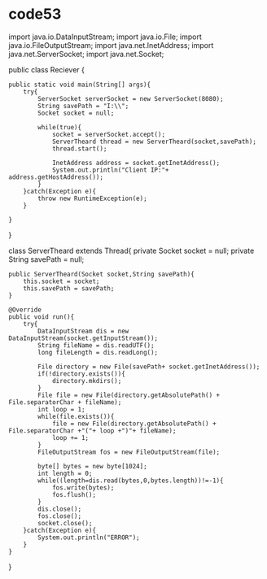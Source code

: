 # code53
import java.io.DataInputStream;
import java.io.File;
import java.io.FileOutputStream;
import java.net.InetAddress;
import java.net.ServerSocket;
import java.net.Socket;

  
public class Reciever {

    public static void main(String[] args){
        try{
            ServerSocket serverSocket = new ServerSocket(8080);
            String savePath = "I:\\";
            Socket socket = null;

            while(true){
                socket = serverSocket.accept();
                ServerTheard thread = new ServerTheard(socket,savePath);
                thread.start();

                InetAddress address = socket.getInetAddress();
                System.out.println("Client IP:"+ address.getHostAddress());
            }
        }catch(Exception e){
            throw new RuntimeException(e);
        }
        
    }
}

class ServerTheard extends Thread{
    private Socket socket = null;
    private String savePath = null;

    public ServerTheard(Socket socket,String savePath){
        this.socket = socket;
        this.savePath = savePath;
    }

    @Override
    public void run(){
        try{
            DataInputStream dis = new DataInputStream(socket.getInputStream());
            String fileName = dis.readUTF();
            long fileLength = dis.readLong();

            File directory = new File(savePath+ socket.getInetAddress());
            if(!directory.exists()){
                directory.mkdirs();
            }
            File file = new File(directory.getAbsolutePath() + File.separatorChar + fileName);
            int loop = 1;
            while(file.exists()){
                file = new File(directory.getAbsolutePath() + File.separatorChar +"("+ loop +")"+ fileName);
                loop += 1;
            }
            FileOutputStream fos = new FileOutputStream(file);

            byte[] bytes = new byte[1024];
            int length = 0;
            while((length=dis.read(bytes,0,bytes.length))!=-1){
                fos.write(bytes);
                fos.flush();
            }
            dis.close();
            fos.close();
            socket.close();
        }catch(Exception e){
            System.out.println("ERROR");
        }
    }
}
